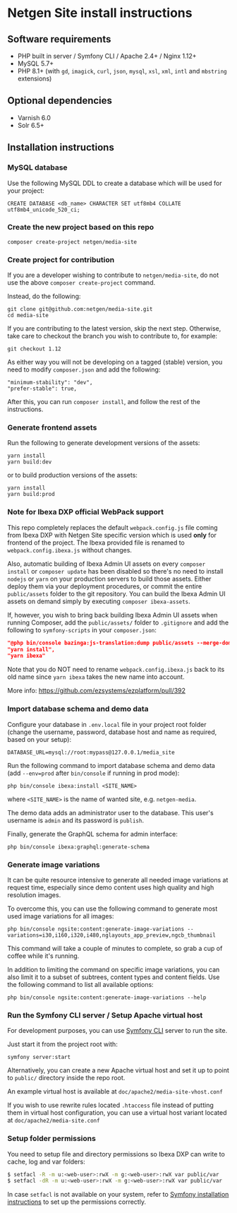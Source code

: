 Netgen Site install instructions
================================

Software requirements
---------------------

* PHP built in server / Symfony CLI / Apache 2.4+ / Nginx 1.12+
* MySQL 5.7+
* PHP 8.1+ (with `gd`, `imagick`, `curl`, `json`, `mysql`, `xsl`, `xml`, `intl` and `mbstring` extensions)

Optional dependencies
---------------------

* Varnish 6.0
* Solr 6.5+

Installation instructions
-------------------------

### MySQL database

Use the following MySQL DDL to create a database which will be used for your project:

```mysql
CREATE DATABASE <db_name> CHARACTER SET utf8mb4 COLLATE utf8mb4_unicode_520_ci;
```

### Create the new project based on this repo

```
composer create-project netgen/media-site
```

### Create project for contribution

If you are a developer wishing to contribute to `netgen/media-site`, do not use the above `composer create-project` command.

Instead, do the following:

```
git clone git@github.com:netgen/media-site.git
cd media-site
```

If you are contributing to the latest version, skip the next step. Otherwise, take care to checkout the branch you wish to contribute to, for example:

```
git checkout 1.12
```

As either way you will not be developing on a tagged (stable) version, you need to modify `composer.json` and add the following:

```
"minimum-stability": "dev",
"prefer-stable": true,
```

After this, you can run `composer install`, and follow the rest of the instructions.

### Generate frontend assets

Run the following to generate development versions of the assets:

```
yarn install
yarn build:dev
```

or to build production versions of the assets:

```
yarn install
yarn build:prod
```

### Note for Ibexa DXP official WebPack support

This repo completely replaces the default `webpack.config.js` file coming from Ibexa DXP with
Netgen Site specific version which is used **only** for frontend of the project. The Ibexa provided
file is renamed to `webpack.config.ibexa.js` without changes.

Also, automatic building of Ibexa Admin UI assets on every `composer install` or `composer update`
has been disabled so there's no need to install `nodejs` or `yarn` on your production servers to build
those assets. Either deploy them via your deployment procedures, or commit the entire `public/assets` folder
to the git repository. You can build the Ibexa Admin UI assets on demand simply by executing
`composer ibexa-assets`.

If, however, you wish to bring back building Ibexa Admin UI assets when running Composer, add the
`public/assets/` folder to `.gitignore` and add the following to `symfony-scripts` in your `composer.json`:

```json
"@php bin/console bazinga:js-translation:dump public/assets --merge-domains",
"yarn install",
"yarn ibexa"
```

Note that you do NOT need to rename `webpack.config.ibexa.js` back to its old name since
`yarn ibexa` takes the new name into account.

More info: https://github.com/ezsystems/ezplatform/pull/392

### Import database schema and demo data

Configure your database in `.env.local` file in your project root folder (change the username,
password, database host and name as required, based on your setup):

```
DATABASE_URL=mysql://root:mypass@127.0.0.1/media_site
```

Run the following command to import database schema and demo data (add `--env=prod`
after `bin/console` if running in prod mode):

```
php bin/console ibexa:install <SITE_NAME>
```

where `<SITE_NAME>` is the name of wanted site, e.g. `netgen-media`.

The demo data adds an administrator user to the database.  This user's username
is `admin` and its password is `publish`.

Finally, generate the GraphQL schema for admin interface:

```
php bin/console ibexa:graphql:generate-schema
```

### Generate image variations

It can be quite resource intensive to generate all needed image variations  at
request time, especially since demo content uses high quality and high resolution images.

To overcome this, you can use the following command to generate most used image variations for all images:

```
php bin/console ngsite:content:generate-image-variations --variations=i30,i160,i320,i480,nglayouts_app_preview,ngcb_thumbnail
```

This command will take a couple of minutes to complete, so grab a cup of coffee while it's running.

In addition to limiting the command on specific image variations, you can also limit it to a subset of
subtrees, content types and content fields. Use the following command to list all available options:

```
php bin/console ngsite:content:generate-image-variations --help
```

### Run the Symfony CLI server / Setup Apache virtual host

For development purposes, you can use [Symfony CLI](https://symfony.com/download) server to run the site.

Just start it from the project root with:

```
symfony server:start
```

Alternatively, you can create a new Apache virtual host and set it up to point
to `public/` directory inside the repo root.

An example virtual host is available at `doc/apache2/media-site-vhost.conf`

If you wish to use rewrite rules located `.htaccess` file instead of putting
them in virtual host configuration, you can use a virtual host variant located
at `doc/apache2/media-site.conf`

### Setup folder permissions

You need to setup file and directory permissions so Ibexa DXP can write to cache,
log and var folders:

```bash
$ setfacl -R -m u:<web-user>:rwX -m g:<web-user>:rwX var public/var
$ setfacl -dR -m u:<web-user>:rwX -m g:<web-user>:rwX var public/var
```

In case `setfacl` is not available on your system, refer to [Symfony installation instructions]
to set up the permissions correctly.

[Symfony installation instructions]: https://symfony.com/doc/3.4/setup/file_permissions.html
